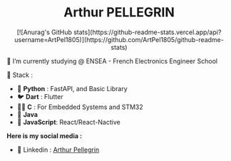 <h1 align="center">Arthur PELLEGRIN</h1>

<div align="center">
[![Anurag's GitHub stats](https://github-readme-stats.vercel.app/api?username=ArtPel1805)](https://github.com/ArtPel1805/github-readme-stats)
</div>

🌱 I’m currently studying @ ENSEA - French Electronics Engineer School

🎨 Stack :

- 🐍 **Python** : FastAPI, and Basic Library
- 🐦 **Dart** : Flutter
- 👴🏼 **C** : For Embedded Systems and STM32
- 🧩 **Java**
- 📡 **JavaScript**: React/React-Nactive



**Here is my social media :**
- 💼 Linkedin : [Arthur Pellegrin](https://www.linkedin.com/in/arthurpellegrin/)

